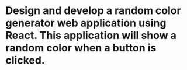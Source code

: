 # Design and develop a random color generator web application using React. This application will show a random color when a button is clicked.
